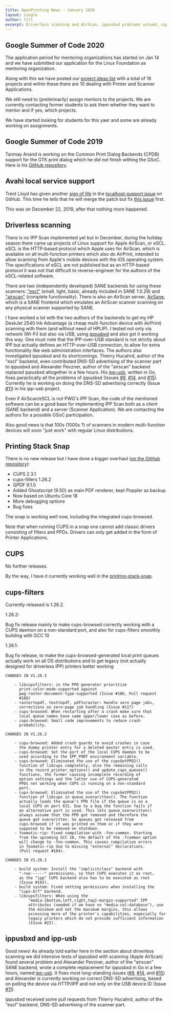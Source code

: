 ```yaml
---
title: OpenPrinting News - January 2020
layout: single
author: Till
excerpt: Driverless scanning and AirScan, ippusbxd problems solved, cups-filters 1.26.2 released, lots of bug fixes for cups-browsed, GSoC 2020 org application for the Linux Foundation submitted and project idea list posted
---
```

## Google Summer of Code 2020
The application period for mentoring organizations has started on Jan 14 and we have submitted our application for the Linux Foundation as mentoring organization.

Along with this we have posted our [project ideas list](https://wiki.linuxfoundation.org/gsoc/google-summer-code-2020-openprinting-projects) with a total of 16 projects and within these there are 10 dealing with Printer and Scanner Applications.

We still need to (preliminarily) assign mentors to the projects. We are currently contacting former students to ask them whether they want to mentor and if yes, which projects.

We have started looking for students for this yaer and some are already working on assignments.

## Google Summer of Code 2019
Tanmay Anand is working on the Common Print Dialog Backends (CPDB) support for the GTK print dialog which he did not finish withing the GSoC. Here is his [GitHub repository](https://github.com/tanmayanand44/cpdb-gtk-adaptor-backend-gsoc19/).

## Avahi local service support
Trent Lloyd has given another [sign of life](https://github.com/lathiat/avahi/issues/125#issuecomment-568229662) in the [localhost-support issue](https://github.com/lathiat/avahi/issues/125) on GitHub. This time he tells that he will merge the patch but fix [this issue](https://github.com/lathiat/avahi/pull/161#issuecomment-532048820) first.

This was on December 22, 2019, after that nothing more happened.

## Driverless scanning
There is no IPP Scan implemented yet but in December, during the holiday season there came up projects of Linux support for Apple AirScan, or eSCL. eSCL is the HTTP-based protocol which Apple uses for AirScan, which is available on all multi-function printers which also do AirPrint, intended to allow scanning from Apple's mobile devices with the iOS operating system. The specifications of eSCL are not published but as an HTTP-based protocol it was not that difficult to reverse-engineer for the authors of the eSCL-related software.

There are two (independently developed) SANE backends for using these scanners: ["escl"](https://gitlab.com/sane-project/backends/merge_requests/242) (small, light, basic, already included in SANE 1.0.29) and ["airscan"](https://github.com/alexpevzner/sane-airscan) (complete functionality). There is also an AirScan server, [AirSane](https://github.com/SimulPiscator/AirSane), which is a SANE frontend which emulates an AirScan scanner scanning on any physical scanner supported by SANE.

I have worked a lot with the two authors of the backends to get my HP DeskJet 2540 Ink Advantage (a cheap multi-function device with AirPrint) scanning with them (and without need of HPLIP). I tested not only via network (Wi-Fi) but also via USB, using [ippusbxd](https://github.com/OpenPrinting/ippusbxd) and also got it working this way. One must note that the IPP-over-USB standard is not strictly about IPP but actually defines an HTTP-over-USB connection, to allow for extra functionality like web administration interfaces. The authors also investigated ippusbxd and its shortcomings. Thierry Hucahrd, author of the "escl" backend, even contributed DNS-SD advertising of the scanner part to ippusbxd and Alexander Pevzner, author of the "airscan" backend replaced ippusbxd altogether in a few hours. His [ipp-usb](https://github.com/alexpevzner/ipp-usb), written in Go, fixes paractically all the problems of ippusbxd (Issues [#9](https://github.com/OpenPrinting/ippusbxd/issues/9), [#14](https://github.com/OpenPrinting/ippusbxd/issues/14), and [#15](https://github.com/OpenPrinting/ippusbxd/issues/15)). Currently he is working on doing the DNS-SD advertising correctly (Issue [#11](https://github.com/OpenPrinting/ippusbxd/issues/11)) in his ipp-usb project.

Even if AirScan/eSCL is not PWG's IPP Scan, the code of the mentioned software can be a good base for implementing IPP Scan both as a client (SANE backend) and a server (Scanner Application). We are contacting the authors for a possible GSoC participation.

Also good news is that 100s (1000s ?) of scanners in modern multi-function devices will soon "just work" with regular Linux distributions.

## Printing Stack Snap

There is no new release but I have done a bigger overhaul ([on the GitHub repository](https://github.com/OpenPrinting/printing-stack-snap)):

- CUPS 2.3.1
- cups-filters 1.26.2
- QPDF 9.1.0
- Added Ghostscript (9.50) as main PDF renderer, kept Poppler as backup
- Now based on Ubuntu Core 18
- More debugging options
- Bug fixes

The snap is working well now, including the integrated cups-browsed.

Note that when running CUPS in a snap one cannot add classic drivers consisting of filters and PPDs. Drivers can only get added in the form of Printer Applications.

## CUPS

No further releases.

By the way, I have it currently working well in the [printing-stack-snap](https://github.com/OpenPrinting/printing-stack-snap).

## cups-filters

Currently released is 1.26.2.

1.26.2:

Bug fix release mainly to make cups-browsed correctly working with a CUPS daemon on a non-standard port, and also for cups-filters smoothly building with GCC 10

1.26.1:

Bug fix release, to make the cups-browsed-generated local print queues actually work on all OS distributions and to get legacy (not actually designed for driverless IPP) printers better working

```
CHANGES IN V1.26.3

	- libcupsfilters: in the PPD generator prioritize
	  print-color-mode-supported against
	  pwg-raster-document-type-supported (Issue #186, Pull request
	  #188)
	- rastertopdf, texttopdf, pdftoraster: Handle zero page jobs,
	  corrections on zero-page job handling (Issue #117)
	- cups-browsed: When restarting after a crash make sure that
	  local queue names have same upper/lower case as before.
	- cups-browsed: Small code improvements to reduce crash
	  probability.

CHANGES IN V1.26.2

	- cups-browsed: Added crash guards to avoid crashes in case
	  the dummy printer entry for a deleted master entry is used.
	- cups-browsed: Set the port of the local CUPS daemon to be
	  used according to the IPP_PORT environment variable.
	- cups-browsed: Eliminated the use of the cupsGetPPD2()
	  function of libcups completely, also the remaining calls
	  in the record_printer_options() and update_cups_queues()
	  functions, the former causing incomplete recording of
	  option settings and the latter use of CUPS-generated
	  PPDs not working when CUPS is running on a non-standard
	  port.
	- cups-browsed: Eliminated the use of the cupsGetPPD2()
	  function of libcups in queue_overwritten(). The function
	  actually loads the queue's PPD file if the queue is on a
	  local CUPS on port 631. Due to a bug the function fails if
	  an alternative port is used. This lets queue_overwritten()
	  always assume that the PPD got removed and therefore the
	  queue got overwritten. So queues got released from
	  cups-browsed if it was printed on them or if they were
	  supposed to be removed on shutdown.
	- foomatic-rip: Fixed compilation with -fno-common. Starting
	  from the upcoming GCC 10, the default of the -fcommon option
	  will change to -fno-common. This causes compilation errors
	  in foomatic-rip due to missing "external" declarations.
	  (Pull request #184).

CHANGES IN V1.26.1

	- build system: Install the "implicitclass" backend with
	  "-rwx------" permissions, so that CUPS executes it as root,
	  as the "ipp" CUPS backend also has to be executed as root
	  (Issue #183).
	- build system: Fixed setting permissions when installing the
	  "cups-brf" backend.
	- libcupsfilters: When using the
          "media-{bottom,left,right,top}-margin-supported" IPP
          attributes (needed if we have no "media-col-database"), use
          the minimum and not the maximum margins, this allows
          accessing more of the printer's capabilities, especially for
          legacy printers which do not provide sufficient information
          (Issue #22).
```

## ippusbxd and ipp-usb

Good news! As already told earlier here in the section about driverless scanning we did intensive tests of ippusbxd with scanning (Apple AirScan) found several problem and Alexander Pevzner, author of the "airscan" SANE backend, wrote a complete replacement for ippusbxd in Go in a few hours, named [ipp-usb](https://github.com/alexpevzner/ipp-usb). It fixes most long-standing issues ([#9](https://github.com/OpenPrinting/ippusbxd/issues/9), [#14](https://github.com/OpenPrinting/ippusbxd/issues/14), and [#15](https://github.com/OpenPrinting/ippusbxd/issues/15)) and Alexander is currently working on correct DNS-SD advertising, based on polling the device via HTTP/IPP and not only on the USB device ID (Issue [#11](https://github.com/OpenPrinting/ippusbxd/issues/11)).

ippusbxd received some pull requests from Thierry Hucahrd, author of the "escl" backend, DNS-SD advertising of the scanner part.

